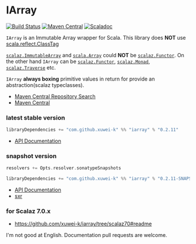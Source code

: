 # IArray

[![Build Status](https://secure.travis-ci.org/xuwei-k/iarray.png?branch=master)](http://travis-ci.org/xuwei-k/iarray)
[![Maven Central](https://maven-badges.herokuapp.com/maven-central/com.github.xuwei-k/iarray_2.11/badge.svg)](https://maven-badges.herokuapp.com/maven-central/com.github.xuwei-k/iarray_2.11)
[![Scaladoc](http://javadoc-badge.appspot.com/com.github.xuwei-k/iarray_2.11.svg?label=scaladoc)](http://javadoc-badge.appspot.com/com.github.xuwei-k/iarray_2.11)

`IArray` is an Immutable Array wrapper for Scala. This library does __NOT__ use [scala.reflect.ClassTag](https://github.com/scala/scala/blob/v2.11.6/src/library/scala/reflect/ClassTag.scala)

[`scalaz.ImmutableArray`](https://github.com/scalaz/scalaz/blob/v7.1.1/core/src/main/scala/scalaz/ImmutableArray.scala) and [`scala.Array`](https://github.com/scala/scala/blob/v2.11.6/src/library/scala/Array.scala) could __NOT__ be [`scalaz.Functor`](https://github.com/scalaz/scalaz/blob/v7.1.1/core/src/main/scala/scalaz/Functor.scala).
On the other hand `IArray` can be [`scalaz.Functor`](https://github.com/scalaz/scalaz/blob/v7.1.1/core/src/main/scala/scalaz/Functor.scala), [`scalaz.Monad`](https://github.com/scalaz/scalaz/blob/v7.1.1/core/src/main/scala/scalaz/Monad.scala), [`scalaz.Traverse`](https://github.com/scalaz/scalaz/blob/v7.1.1/core/src/main/scala/scalaz/Traverse.scala) etc.

`IArray` __always boxing__ primitive values in return for provide an abstraction(scalaz typeclasses).


- [Maven Central Repository Search](http://search.maven.org/#search%7Cga%7C1%7Cg%3A%22com.github.xuwei-k%22)
- [Maven Central](http://repo1.maven.org/maven2/com/github/xuwei-k/)

### latest stable version

```scala
libraryDependencies += "com.github.xuwei-k" %% "iarray" % "0.2.11"
```

- [API Documentation](https://oss.sonatype.org/service/local/repositories/releases/archive/com/github/xuwei-k/iarray_2.11/0.2.11/iarray_2.11-0.2.11-javadoc.jar/!/index.html#iarray.IArray)

### snapshot version

```scala
resolvers += Opts.resolver.sonatypeSnapshots

libraryDependencies += "com.github.xuwei-k" %% "iarray" % "0.2.11-SNAPSHOT"
```

- [API Documentation](https://oss.sonatype.org/service/local/repositories/snapshots/archive/com/github/xuwei-k/iarray_2.11/0.2.11-SNAPSHOT/iarray_2.11-0.2.11-SNAPSHOT-javadoc.jar/!/index.html#iarray.IArray)
- [sxr](https://oss.sonatype.org/service/local/repositories/snapshots/archive/com/github/xuwei-k/iarray_2.11/0.2.11-SNAPSHOT/iarray_2.11-0.2.11-SNAPSHOT-sxr.jar/!/index.html)


### for Scalaz 7.0.x

- <https://github.com/xuwei-k/iarray/tree/scalaz70#readme>



I'm not good at English. Documentation pull requests are welcome.
